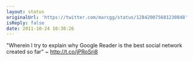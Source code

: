 ```yaml
---
layout: status
originalUrl: 'https://twitter.com/marcgg/status/128420075681230848'
isReply: false
date: 2011-10-24 10:38:26
---
```


"Wherein I try to explain why Google Reader is the best social network created so far" ~ http://t.co/jPRoSri8

